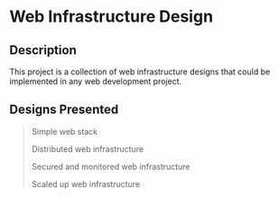 # Web Infrastructure Design

## Description
This project is a collection of web infrastructure designs that could be implemented in any web development project.

## Designs Presented
> Simple web stack
>
> Distributed web infrastructure
>
> Secured and monitored web infrastructure
>
> Scaled up web infrastructure 

